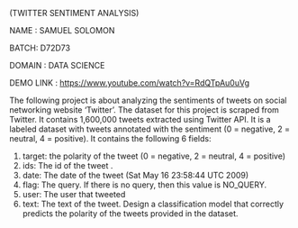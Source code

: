  (TWITTER SENTIMENT ANALYSIS)

 NAME : SAMUEL SOLOMON

BATCH: D72D73

DOMAIN : DATA SCIENCE

DEMO LINK : https://www.youtube.com/watch?v=RdQTpAu0uVg
 
 The following project is about analyzing the sentiments of tweets on social networking website
 ‘Twitter’. The dataset for this project is scraped from Twitter. It contains 1,600,000 tweets
 extracted using Twitter API. It is a labeled dataset with tweets annotated with the sentiment (0 =
 negative, 2 = neutral, 4 = positive).
 It contains the following 6 fields:
 1. target: the polarity of the tweet (0 = negative, 2 = neutral, 4 = positive)
 2. ids: The id of the tweet .
 3. date: The date of the tweet (Sat May 16 23:58:44 UTC 2009)
 4. flag: The query. If there is no query, then this value is NO_QUERY.
 5. user: The user that tweeted
 6. text: The text of the tweet.
 Design a classification model that correctly predicts the polarity of the tweets provided in the
 dataset.

